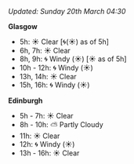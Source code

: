 *Updated: Sunday 20th March 04:30*

**Glasgow**

* 5h: :sunny: Clear [:cyclone:(:sunny:) as of 5h]
* 6h, 7h: :sunny: Clear
* 8h, 9h: :cyclone: Windy (:sunny:) [:sunny: as of 5h]
* 10h - 12h: :cyclone: Windy (:sunny:)
* 13h, 14h: :sunny: Clear
* 15h, 16h: :cyclone: Windy (:sunny:)

**Edinburgh**

* 5h - 7h: :sunny: Clear
* 8h - 10h: :partly_sunny: Partly Cloudy
* 11h: :sunny: Clear
* 12h: :cyclone: Windy (:sunny:)
* 13h - 16h: :sunny: Clear
